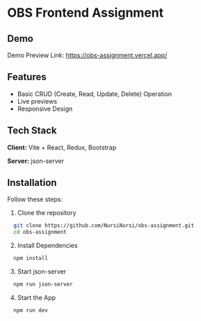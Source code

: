 
# OBS Frontend Assignment


## Demo

Demo Preview Link: https://obs-assignment.vercel.app/


## Features

- Basic CRUD (Create, Read, Update, Delete) Operation
- Live previews
- Responsive Design


## Tech Stack

**Client:** Vite + React, Redux, Bootstrap

**Server:** json-server


## Installation

Follow these steps:

1. Clone the repository
```bash
  git clone https://github.com/NursiNursi/obs-assignment.git
  cd obs-assignment
```
    
2. Install Dependencies
```bash
  npm install
```

3. Start json-server
```bash
  npm run json-server
```

4. Start the App
```bash
  npm run dev
```
